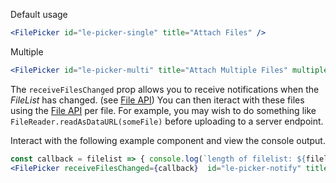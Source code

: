 Default usage

```jsx
<FilePicker id="le-picker-single" title="Attach Files" />
```
Multiple

```jsx
<FilePicker id="le-picker-multi" title="Attach Multiple Files" multiple='multiple' />
```

The `receiveFilesChanged` prop allows you to receive notifications when
the _FileList_ has changed. (see
[File API](https://developer.mozilla.org/en-US/docs/Web/API/File_and_Directory_Entries_API))
You can then iteract with these files using the [File API](https://developer.mozilla.org/en-US/docs/Web/API/FileReader/readAsDataURL)
per file. For example, you may wish to do something like
`FileReader.readAsDataURL(someFile)` before uploading to a server endpoint.

Interact with the following example component and view the console output.

```jsx
const callback = filelist => { console.log(`length of filelist: ${filelist.length}`); }
<FilePicker receiveFilesChanged={callback}  id="le-picker-notify" title="Attach" multiple='multiple' />
```
